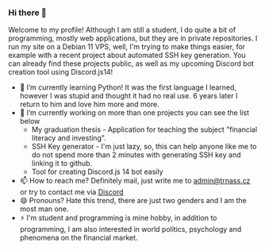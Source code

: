### Hi there 👋
Welcome to my profile! Although I am still a student, I do quite a bit of programming, mostly web applications, but they are in private repositories.
I run my site on a Debian 11 VPS, well, I'm trying to make things easier, for example with a recent project about automated SSH key generation. You can already find these projects public, as well as my upcoming Discord bot creation tool using Discord.js14!
- 🌱 I’m currently learning Python! It was the first language I learned, however I was stupid and thought it had no real use. 6 years later I return to him and love him more and more.
- 🔭 I’m currently working on more than one projects you can see the list below
  - My graduation thesis - Application for teaching the subject "financial literacy and investing".
  - SSH Key generator - I'm just lazy, so, this can help anyone like me to do not spend more than 2 minutes with generating SSH key and linking it to github.
  - Tool for creating Discord.js 14 bot easily
- 📫 How to reach me? Definitely mail, just write me to admin@trnass.cz or try to contact me via [Discord](https://discordapp.com/users/240787388945661952)
- 😄 Pronouns? Hate this trend, there are just two genders and I am the most man one.
- ⚡ I'm student and programming is mine hobby, in addition to programming, I am also interested in world politics, psychology and phenomena on the financial market.

<!--
**Trnass/Trnass** is a ✨ _special_ ✨ repository because its `README.md` (this file) appears on your GitHub profile.

Here are some ideas to get you started:

- 👯 I’m looking to collaborate on ...
- 🤔 I’m looking for help with ...
- 💬 Ask me about ...
- ⚡ Fun fact: ...
-->
